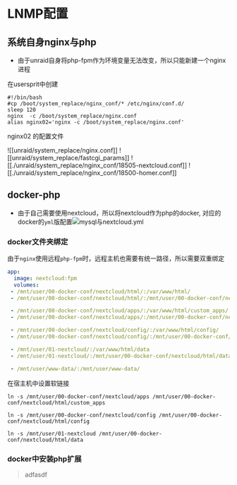 # LNMP配置

## 系统自身nginx与php

- 由于unraid自身将php-fpm作为环境变量无法改变，所以只能新建一个nginx进程

在usersprit中创建

```shell
#!/bin/bash
#cp /boot/system_replace/nginx_conf/* /etc/nginx/conf.d/
sleep 120
nginx  -c /boot/system_replace/nginx.conf
alias nginx02='nginx -c /boot/system_replace/nginx.conf'
```

nginx02 的配置文件

![[unraid/system_replace/nginx.conf]] ![[unraid/system_replace/fastcgi_params]] ![[./unraid/system_replace/nginx_conf/18505-nextcloud.conf]] ![[./unraid/system_replace/nginx_conf/18500-homer.conf]]


## docker-php

- 由于自己需要使用nextcloud，所以将nextcloud作为php的docker, 对应的docker的`yml`版配置![mysql与nextcloud.yml](./unraid/mysql与nextcloud.yml)

### docker文件夹绑定

由于`nginx`使用远程`php-fpm`时，远程主机也需要有统一路径，所以需要双重绑定

```yml
app:
  image: nextcloud:fpm
  volumes:
 - /mnt/user/00-docker-conf/nextcloud/html/:/var/www/html/
 - /mnt/user/00-docker-conf/nextcloud/html/:/mnt/user/00-docker-conf/nextcloud/html/

 - /mnt/user/00-docker-conf/nextcloud/apps/:/var/www/html/custom_apps/
 - /mnt/user/00-docker-conf/nextcloud/apps/:/mnt/user/00-docker-conf/nextcloud/html/custom_apps/

 - /mnt/user/00-docker-conf/nextcloud/config/:/var/www/html/config/
 - /mnt/user/00-docker-conf/nextcloud/config/:/mnt/user/00-docker-conf/nextcloud/html/config/

 - /mnt/user/01-nextcloud/:/var/www/html/data
 - /mnt/user/01-nextcloud/:/mnt/user/00-docker-conf/nextcloud/html/data/

 - /mnt/user/www-data/:/mnt/user/www-data/
```

在宿主机中设置软链接

```shell
ln -s /mnt/user/00-docker-conf/nextcloud/apps /mnt/user/00-docker-conf/nextcloud/html/custom_apps

ln -s /mnt/user/00-docker-conf/nextcloud/config /mnt/user/00-docker-conf/nextcloud/html/config

ln -s /mnt/user/01-nextcloud /mnt/user/00-docker-conf/nextcloud/html/data
```

### docker中安装php扩展


> adfasdf


